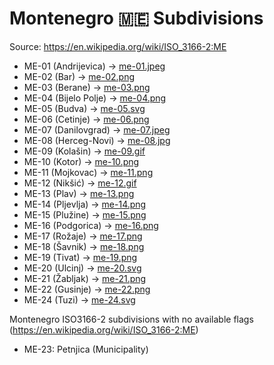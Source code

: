 # Montenegro 🇲🇪 Subdivisions

Source: https://en.wikipedia.org/wiki/ISO_3166-2:ME

* ME-01 (Andrijevica) -> [me-01.jpeg](https://github.com/amckenna41/iso3166-flag-icons/blob/main/iso3166-2-icons/ME/me-01.jpeg)
* ME-02 (Bar) -> [me-02.png](https://github.com/amckenna41/iso3166-flag-icons/blob/main/iso3166-2-icons/ME/me-02.png)
* ME-03 (Berane) -> [me-03.png](https://github.com/amckenna41/iso3166-flag-icons/blob/main/iso3166-2-icons/ME/me-03.png)
* ME-04 (Bijelo Polje) -> [me-04.png](https://github.com/amckenna41/iso3166-flag-icons/blob/main/iso3166-2-icons/ME/me-04.png)
* ME-05 (Budva) -> [me-05.svg](https://github.com/amckenna41/iso3166-flag-icons/blob/main/iso3166-2-icons/ME/me-05.svg)
* ME-06 (Cetinje) -> [me-06.png](https://github.com/amckenna41/iso3166-flag-icons/blob/main/iso3166-2-icons/ME/me-06.png)
* ME-07 (Danilovgrad) -> [me-07.jpeg](https://github.com/amckenna41/iso3166-flag-icons/blob/main/iso3166-2-icons/ME/me-07.jpeg)
* ME-08 (Herceg-Novi) -> [me-08.jpg](https://github.com/amckenna41/iso3166-flag-icons/blob/main/iso3166-2-icons/ME/me-08.jpg)
* ME-09 (Kolašin) -> [me-09.gif](https://github.com/amckenna41/iso3166-flag-icons/blob/main/iso3166-2-icons/ME/me-09.gif)
* ME-10 (Kotor) -> [me-10.png](https://github.com/amckenna41/iso3166-flag-icons/blob/main/iso3166-2-icons/ME/me-10.png)
* ME-11 (Mojkovac) -> [me-11.png](https://github.com/amckenna41/iso3166-flag-icons/blob/main/iso3166-2-icons/ME/me-11.png)
* ME-12 (Nikšić) -> [me-12.gif](https://github.com/amckenna41/iso3166-flag-icons/blob/main/iso3166-2-icons/ME/me-12.gif)
* ME-13 (Plav) -> [me-13.png](https://github.com/amckenna41/iso3166-flag-icons/blob/main/iso3166-2-icons/ME/me-13.png)
* ME-14 (Pljevlja) -> [me-14.png](https://github.com/amckenna41/iso3166-flag-icons/blob/main/iso3166-2-icons/ME/me-14.png)
* ME-15 (Plužine) -> [me-15.png](https://github.com/amckenna41/iso3166-flag-icons/blob/main/iso3166-2-icons/ME/me-15.png)
* ME-16 (Podgorica) -> [me-16.png](https://github.com/amckenna41/iso3166-flag-icons/blob/main/iso3166-2-icons/ME/me-16.png)
* ME-17 (Rožaje) -> [me-17.png](https://github.com/amckenna41/iso3166-flag-icons/blob/main/iso3166-2-icons/ME/me-17.png)
* ME-18 (Šavnik) -> [me-18.png](https://github.com/amckenna41/iso3166-flag-icons/blob/main/iso3166-2-icons/ME/me-18.png)
* ME-19 (Tivat) -> [me-19.png](https://github.com/amckenna41/iso3166-flag-icons/blob/main/iso3166-2-icons/ME/me-19.png)
* ME-20 (Ulcinj) -> [me-20.svg](https://github.com/amckenna41/iso3166-flag-icons/blob/main/iso3166-2-icons/ME/me-20.svg)
* ME-21 (Žabljak) -> [me-21.png](https://github.com/amckenna41/iso3166-flag-icons/blob/main/iso3166-2-icons/ME/me-21.png)
* ME-22 (Gusinje) -> [me-22.png](https://github.com/amckenna41/iso3166-flag-icons/blob/main/iso3166-2-icons/ME/me-22.png)
* ME-24 (Tuzi) -> [me-24.svg](https://github.com/amckenna41/iso3166-flag-icons/blob/main/iso3166-2-icons/ME/me-24.svg)

Montenegro ISO3166-2 subdivisions with no available flags (https://en.wikipedia.org/wiki/ISO_3166-2:ME)

* ME-23: Petnjica (Municipality)